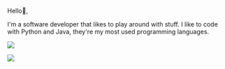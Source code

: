 Hello👋,

I'm a software developer that likes to play around with stuff.
I like to code with Python and Java, they're my most used programming languages.

![](https://github-readme-stats.vercel.app/api?username=SeboTimes&theme=dark)

![](https://github-readme-stats.vercel.app/api/top-langs/?username=SeboTimes&layout=compact&theme=dark)
